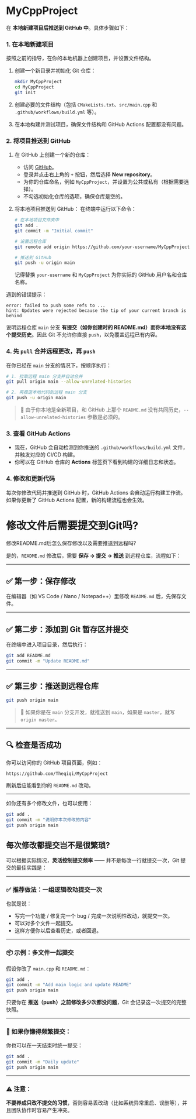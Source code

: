 # MyCppProject

在 **本地新建项目后推送到 GitHub 中**。具体步骤如下：

### 1. **在本地新建项目**

按照之前的指导，在你的本地机器上创建项目，并设置文件结构。

1. 创建一个新目录并初始化 Git 仓库：

   ```bash
   mkdir MyCppProject
   cd MyCppProject
   git init
   ```

2. 创建必要的文件结构（包括 `CMakeLists.txt`、`src/main.cpp` 和 `.github/workflows/build.yml` 等）。

3. 在本地构建并测试项目，确保文件结构和 GitHub Actions 配置都没有问题。

### 2. **将项目推送到 GitHub**

1. 在 GitHub 上创建一个新的仓库：

   - 访问 [GitHub](https://github.com/)。
   - 登录并点击右上角的 `+` 按钮，然后选择 **New repository**。
   - 为你的仓库命名，例如 `MyCppProject`，并设置为公共或私有（根据需要选择）。
   - 不勾选初始化仓库的选项，确保仓库是空的。

2. 将本地项目推送到 GitHub：
    在终端中运行以下命令：

   ```bash
   # 在本地项目文件夹中
   git add .
   git commit -m "Initial commit"
   
   # 设置远程仓库
   git remote add origin https://github.com/your-username/MyCppProject.git
   
   # 推送到 GitHub
   git push -u origin main
   ```

   记得替换 `your-username` 和 `MyCppProject` 为你实际的 GitHub 用户名和仓库名称。

遇到的错误提示：

```log
error: failed to push some refs to ...
hint: Updates were rejected because the tip of your current branch is behind
```

说明远程仓库 `main` 分支 **有提交（如你创建时的 README.md）而你本地没有这个提交历史**。因此 Git 不允许你直接 `push`，以免覆盖远程已有内容。

### 4. 先 `pull` 合并远程更改，再 `push`

在你已经在 `main` 分支的情况下，按顺序执行：

```bash
# 1. 拉取远程 main 分支并自动合并
git pull origin main --allow-unrelated-histories

# 2. 再推送本地代码到远程 main 分支
git push -u origin main
```

> 🔸 由于你本地是全新项目，和 GitHub 上那个 `README.md` 没有共同历史，`--allow-unrelated-histories` 参数是必须的。

### 3. **查看 GitHub Actions**

- 现在，GitHub 会自动检测到你推送的 `.github/workflows/build.yml` 文件，并触发对应的 CI/CD 构建。
- 你可以在 GitHub 仓库的 **Actions** 标签页下看到构建的详细日志和状态。

### 4. **修改和更新代码**

每次你修改代码并推送到 GitHub 时，GitHub Actions 会自动运行构建工作流。如果你更新了 GitHub Actions 配置，新的构建流程也会生效。

# 修改文件后需要提交到Git吗?

修改README.md后怎么保存修改以及需要推送到远程吗?

是的，`README.md` 修改后，需要 **保存 → 提交 → 推送** 到远程仓库，流程如下：

------

## ✅ 第一步：保存修改

在编辑器（如 VS Code / Nano / Notepad++）里修改 `README.md` 后，先保存文件。

------

## ✅ 第二步：添加到 Git 暂存区并提交

在终端中进入项目目录，然后执行：

```bash
git add README.md
git commit -m "Update README.md"
```

------

## ✅ 第三步：推送到远程仓库

```bash
git push origin main
```

> 🔸 如果你是在 `main` 分支开发，就推送到 `main`，如果是 `master`，就写 `origin master`。

------

## 🔍 检查是否成功

你可以访问你的 GitHub 项目页面，例如：

```lnk
https://github.com/Theqiqi/MyCppProject
```

刷新后应能看到你的 `README.md` 改动。

------

如你还有多个修改文件，也可以使用：

```bash
git add .
git commit -m "说明你本次修改的内容"
git push origin main
```



## 每次修改都提交岂不是很繁琐?

可以根据实际情况，**灵活控制提交频率** —— 并不是每改一行就提交一次，Git 提交的最佳实践是：

------

### ✅ **推荐做法：一组逻辑改动提交一次**

也就是说：

- 写完一个功能 / 修复完一个 bug / 完成一次说明性改动，就提交一次。
- 可以对多个文件一起提交。
- 这样方便你以后查看历史，或者回退。

------

### 📦 示例：多文件一起提交

假设你改了 `main.cpp` 和 `README.md`：

```bash
git add .
git commit -m "Add main logic and update README"
git push origin main
```

只要你在 **推送（push）之前修改多少次都没问题**，Git 会记录这一次提交的完整快照。

------

### 🧰 如果你懒得频繁提交：

你也可以在一天结束时统一提交：

```bash
git add .
git commit -m "Daily update"
git push origin main
```

------

### ⚠️ 注意：

**不要养成只改不提交的习惯**，否则容易丢改动（比如系统异常重启、误删等），并且团队协作时容易产生冲突。